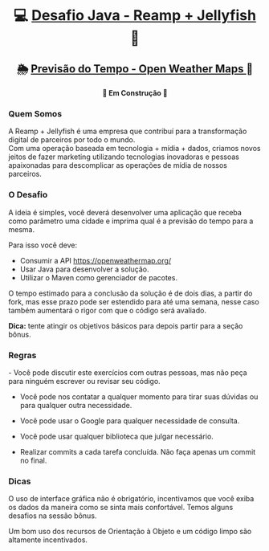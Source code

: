 <h1 align="center">
     💻 <a href="https://www.reamp.com.br/" alt=""> Desafio Java - Reamp + Jellyfish </a> 🎲
</h1>
<h2 align="center">
     🌦️️ <a href="https://openweathermap.org/" alt="programa de previsão do tempo"> Previsão do Tempo - Open Weather Maps </a> 🌈
</h2>

<h4 align="center">
	🚧 Em Construção 🚧
</h4>

<h3>Quem Somos</h3>
<p>
     A Reamp + Jellyfish é uma empresa que contribuí para a transformação digital de parceiros por todo o mundo. 
     <br>
     Com uma operação baseada em tecnologia + mídia + dados, criamos novos jeitos de fazer marketing utilizando tecnologias inovadoras e pessoas apaixonadas para descomplicar as operações de mídia de nossos parceiros.
</p>

<h3>O Desafio</h3>
A ideia é simples, você deverá desenvolver uma aplicação que receba como parâmetro uma cidade e imprima qual é a previsão do tempo para a mesma. 

Para isso você deve:
- Consumir a API https://openweathermap.org/ 
- Usar Java para desenvolver a solução.
- Utilizar o Maven como gerenciador de pacotes.


O tempo estimado para a conclusão da solução é de dois dias, a partir do fork, mas esse prazo pode ser estendido para até uma semana, nesse caso também aumentará o rigor com que o código será avaliado.

<b>Dica:</b> tente atingir os objetivos básicos para depois partir para a seção bônus.
</p>

<h3>Regras</h3>
- Você pode discutir este exercícios com outras pessoas, mas não peça para ninguém escrever ou revisar seu código.

- Você pode nos contatar a qualquer momento para tirar suas dúvidas ou para qualquer outra necessidade.

- Você pode usar o Google para qualquer necessidade de consulta.

- Você pode usar qualquer biblioteca que julgar necessário.

- Realizar commits a cada tarefa concluída. Não faça apenas um commit no final.

<h3>Dicas</h3>
<p>O uso de interface gráfica não é obrigatório, incentivamos que você exiba os dados da maneira como se sinta mais confortável. Temos alguns desafios na sessão bônus. </p>
<p>
Um bom uso dos recursos de Orientação à Objeto e um código limpo são altamente incentivados.
</p>

